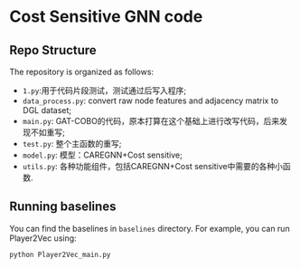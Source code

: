 # Cost Sensitive GNN code 

## Repo Structure
The repository is organized as follows:
- `1.py`:用于代码片段测试，测试通过后写入程序;  
- `data_process.py`: convert raw node features and adjacency matrix to DGL dataset;
- `main.py`: GAT-COBO的代码，原本打算在这个基础上进行改写代码，后来发现不如重写;
- `test.py`: 整个主函数的重写;
- `model.py`: 模型：CAREGNN+Cost sensitive;
- `utils.py`: 各种功能组件，包括CAREGNN+Cost sensitive中需要的各种小函数.  


## Running baselines
You can find the baselines in `baselines` directory. For example, you can run Player2Vec using:
```bash
python Player2Vec_main.py 
```

  
